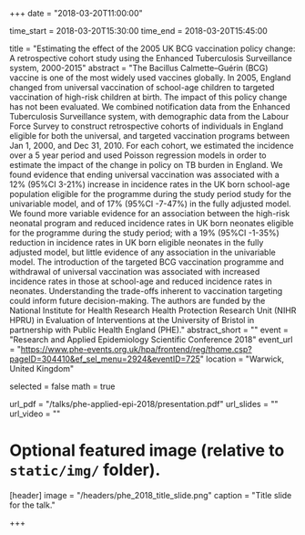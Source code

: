 +++
date = "2018-03-20T11:00:00"

time_start = 2018-03-20T15:30:00
time_end = 2018-03-20T15:45:00

title = "Estimating the effect of the 2005 UK BCG vaccination policy change: A retrospective cohort study using the Enhanced Tuberculosis Surveillance system, 2000-2015"
abstract = "The Bacillus Calmette–Guérin (BCG) vaccine is one of the most widely used vaccines globally. In 2005, England changed from universal vaccination of school-age children to targeted vaccination of high-risk children at birth. The impact of this policy change has not been evaluated. We combined notification data from the Enhanced Tuberculosis Surveillance system, with demographic data from the Labour Force Survey to construct retrospective cohorts of individuals in England eligible for both the universal, and targeted vaccination programs between Jan 1, 2000, and Dec 31, 2010. For each cohort, we estimated the incidence over a 5 year period and used Poisson regression models in order to estimate the impact of the change in policy on TB burden in England. We found evidence that ending universal vaccination was associated with a 12% (95%CI 3-21%) increase in incidence rates in the UK born school-age population eligible for the programme during the study period study for the univariable model, and of 17% (95%CI -7-47%) in the fully adjusted model. We found more variable evidence for an association between the high-risk neonatal program and reduced incidence rates in UK born neonates eligible for the programme during the study period; with a 19% (95%CI -1-35%) reduction in incidence rates in UK born eligible neonates in the fully adjusted model, but little evidence of any association in the univariable model. The introduction of the targeted BCG vaccination programme and withdrawal of universal vaccination was associated with increased incidence rates in those at school-age and reduced incidence rates in neonates. Understanding the trade-offs inherent to vaccination targeting could inform future decision-making. The authors are funded by the National Institute for Health Research Health Protection Research Unit (NIHR HPRU) in Evaluation of Interventions at the University of Bristol in partnership with Public Health England (PHE)."
abstract_short = ""
event = "Research and Applied Epidemiology Scientific Conference 2018"
event_url = "https://www.phe-events.org.uk/hpa/frontend/reg/thome.csp?pageID=304410&ef_sel_menu=2924&eventID=725"
location = "Warwick, United Kingdom"

selected = false
math = true

url_pdf = "/talks/phe-applied-epi-2018/presentation.pdf"
url_slides = ""
url_video = ""

# Optional featured image (relative to `static/img/` folder).
[header]
image = "/headers/phe_2018_title_slide.png"
caption = "Title slide for the talk."

+++
